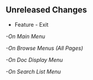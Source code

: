 Unreleased Changes
------------------

* Feature - Exit

*-On Main Menu*

*-On Browse Menus (All Pages)*

*-On Doc Display Menu*

*-On Search List Menu*


